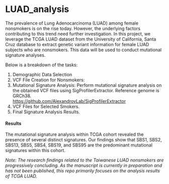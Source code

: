 # LUAD_analysis  

The prevalence of Lung Adenocarcinoma (LUAD) among female nonsmokers is on the rise today. However, the underlying factors contributing to this trend need further investigation. In this project, we leverage the TCGA LUAD dataset from the University of California, Santa Cruz database to extract genetic variant information for female LUAD subjects who are nonsmokers. This data will be used to conduct mutational signature analyses.  

Below is a breakdown of the tasks:
 
1. Demographic Data Selection 
2. VCF File Creation for Nonsmokers:
3. Mutational Signature Analysis:
Perform mutational signature analysis on the obtained VCF files using SigProfilerExtractor. Reference genome is GRCh38.  
https://github.com/AlexandrovLab/SigProfilerExtractor
4. VCF Files for Selected Smokers.
5. Final Signature Analysis Results.

#### Results
The mutational signature analysis within TCGA cohort revealed the presence of several distinct signatures. Our findings show that SBS1, SBS2, SBS13, SBS5, SBS4, SBS19, and SBS95 are the predominant mutational signatures within this cohort.
  
  *Note: The research findings related to the Taiwanese LUAD nonsmokers are progressively concluding. As the manuscript is currently in preparation and has not been published, this repo primarily focuses on the analysis results of TCGA LUAD.*
